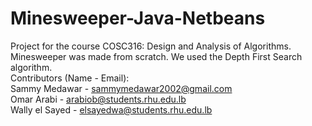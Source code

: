 # Minesweeper-Java-Netbeans  
Project for the course COSC316: Design and Analysis of Algorithms. Minesweeper was made from scratch. We used the Depth First Search algorithm.  
Contributors (Name - Email):  
Sammy Medawar - sammymedawar2002@gmail.com  
Omar Arabi - arabiob@students.rhu.edu.lb  
Wally el Sayed - elsayedwa@students.rhu.edu.lb  
